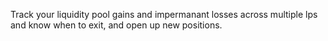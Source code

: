 Track your liquidity pool gains and impermanant losses across multiple lps and know when to exit, and open up new positions.

